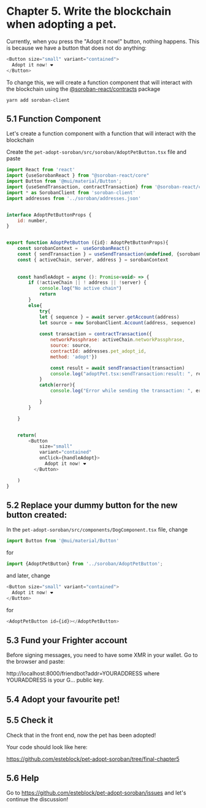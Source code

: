 # Chapter 5. Write the blockchain when adopting a pet.


Currently, when you press the "Adopt it now!" button, nothing happens. This is because we have a button that does not do anything:

```javascript
<Button size="small" variant="contained">
  Adopt it now! ❤️
</Button>

```

To change this, we will create a function component that will interact with the blockchain using the
[@soroban-react/contracts](https://github.com/esteblock/soroban-react) package

```
yarn add soroban-client
```

## 5.1 Function Component
Let's create a function component with a function that will interact with the blockchain

Create the  `pet-adopt-soroban/src/soroban/AdoptPetButton.tsx` file and paste

```javascript
import React from 'react'
import {useSorobanReact } from "@soroban-react/core"
import Button from '@mui/material/Button';
import {useSendTransaction, contractTransaction} from '@soroban-react/contracts'
import * as SorobanClient from 'soroban-client'
import addresses from '../soroban/addresses.json'


interface AdoptPetButtonProps {
    id: number,
}


export function AdoptPetButton ({id}: AdoptPetButtonProps){
    const sorobanContext =  useSorobanReact()
    const { sendTransaction } = useSendTransaction(undefined, {sorobanContext})
    const { activeChain, server, address } = sorobanContext
    
    
    const handleAdopt = async (): Promise<void> => {
        if (!activeChain || ! address || !server) {
            console.log("No active chain")
            return
        }
        else{
            try{
            let { sequence } = await server.getAccount(address)
            let source = new SorobanClient.Account(address, sequence)
    
            const transaction = contractTransaction({
                networkPassphrase: activeChain.networkPassphrase,
                source: source,
                contractId: addresses.pet_adopt_id,
                method: 'adopt'})

                const result = await sendTransaction(transaction)
                console.log("adoptPet.tsx:sendTransaction:result: ", result)
            }
            catch(error){
                console.log("Error while sending the transaction: ", error)

            }
        }

    }


    return(
        <Button
            size="small"
            variant="contained"
            onClick={handleAdopt}>
              Adopt it now! ❤️
          </Button>

    )
}
```


## 5.2 Replace your dummy button for the new button created:

In the `pet-adopt-soroban/src/components/DogComponent.tsx` file, change
```javascript
import Button from '@mui/material/Button'
```
for 
```javascript
import {AdoptPetButton} from '../soroban/AdoptPetButton';
```

and later, change
```javascript
<Button size="small" variant="contained">
  Adopt it now! ❤️
</Button>

```
for
```javascript
<AdoptPetButton id={id}></AdoptPetButton>
```

## 5.3 Fund your Frighter account

Before signing messages, you need to have some XMR in your wallet. Go to the browser and paste:

http://localhost:8000/friendbot?addr=YOURADDRESS
where YOURADDRESS is your G... public key.

## 5.4 Adopt your favourite pet!
## 5.5 Check it
Check that in the front end, now the pet has been adopted!

Your code should look like here:

https://github.com/esteblock/pet-adopt-soroban/tree/final-chapter5

## 5.6 Help
Go to https://github.com/esteblock/pet-adopt-soroban/issues
and let's continue the discussion!

